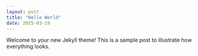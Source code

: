 ```yaml
---
layout: post
title: "Hello World"
date: 2025-03-19
---
```


Welcome to your new Jekyll theme! This is a sample post to illustrate how everything looks.
